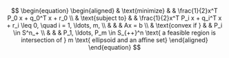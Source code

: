 $$
\begin{equation}
\begin{aligned}
& \text{minimize}
& & \frac{1}{2}x^T P_0 x + q_0^T x + r_0 \\
& \text{subject to}
& & \frac{1}{2}x^T P_i x + q_i^T x + r_i \leq 0, \quad i = 1, \ldots, m, \\
& & & Ax = b \\
& \text{convex if }
& & P_i \in S^n_+ \\
& & & P_1, \ldots, P_m \in S_{++}^n \text{ a feasible region is intersection of } m \text{ ellipsoid and an affine set}
\end{aligned}
\end{equation}
$$
